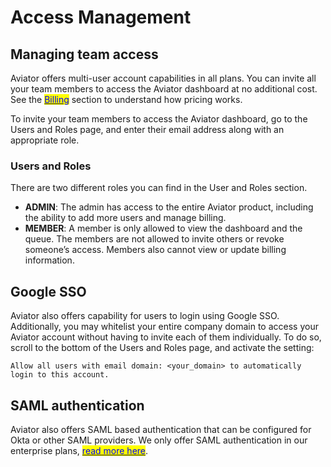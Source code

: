 # Access Management

## **Managing team access**

Aviator offers multi-user account capabilities in all plans. You can invite all your team members to access the Aviator dashboard at no additional cost. See the [<mark style="color:blue;">Billing</mark>](faqs/billing.md) section to understand how pricing works.

To invite your team members to access the Aviator dashboard, go to the Users and Roles page, and enter their email address along with an appropriate role.

### **Users and Roles**

There are two different roles you can find in the User and Roles section.

* **ADMIN**: The admin has access to the entire Aviator product, including the ability to add more users and manage billing.
* **MEMBER**: A member is only allowed to view the dashboard and the queue. The members are not allowed to invite others or revoke someone’s access. Members also cannot view or update billing information.

## **Google SSO**

Aviator also offers capability for users to login using Google SSO. Additionally, you may whitelist your entire company domain to access your Aviator account without having to invite each of them individually. To do so, scroll to the bottom of the Users and Roles page, and activate the setting:

`Allow all users with email domain: <your_domain> to automatically login to this account.`

## **SAML authentication**

Aviator also offers SAML based authentication that can be configured for Okta or other SAML providers. We only offer SAML authentication in our enterprise plans, [<mark style="color:blue;">read more here</mark>](../custom-integrations/saml-configuration/).
